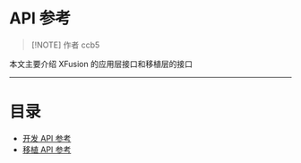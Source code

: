 # API 参考

> [!NOTE] 作者
> ccb5

本文主要介绍 XFusion 的应用层接口和移植层的接口


---

# 目录

- [开发 API 参考](https://coral-zone.cc/xfapidocs/)
- [移植 API 参考]()
